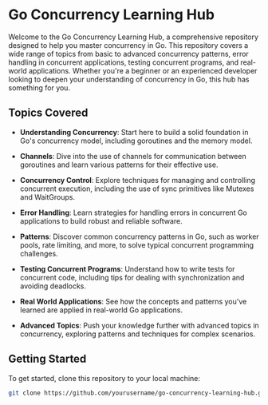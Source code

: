 # Go Concurrency Learning Hub

Welcome to the Go Concurrency Learning Hub, a comprehensive repository designed to help you master concurrency in Go. This repository covers a wide range of topics from basic to advanced concurrency patterns, error handling in concurrent applications, testing concurrent programs, and real-world applications. Whether you're a beginner or an experienced developer looking to deepen your understanding of concurrency in Go, this hub has something for you.

## Topics Covered

- **Understanding Concurrency**: Start here to build a solid foundation in Go's concurrency model, including goroutines and the memory model.

- **Channels**: Dive into the use of channels for communication between goroutines and learn various patterns for their effective use.

- **Concurrency Control**: Explore techniques for managing and controlling concurrent execution, including the use of sync primitives like Mutexes and WaitGroups.

- **Error Handling**: Learn strategies for handling errors in concurrent Go applications to build robust and reliable software.

- **Patterns**: Discover common concurrency patterns in Go, such as worker pools, rate limiting, and more, to solve typical concurrent programming challenges.

- **Testing Concurrent Programs**: Understand how to write tests for concurrent code, including tips for dealing with synchronization and avoiding deadlocks.

- **Real World Applications**: See how the concepts and patterns you've learned are applied in real-world Go applications.

- **Advanced Topics**: Push your knowledge further with advanced topics in concurrency, exploring patterns and techniques for complex scenarios.

## Getting Started

To get started, clone this repository to your local machine:

```bash
git clone https://github.com/yourusername/go-concurrency-learning-hub.git
